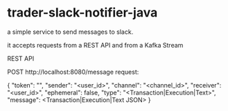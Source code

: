 # trader-slack-notifier-java

a simple service to send messages to slack.

it accepts requests from a REST API and from a Kafka Stream

REST API

POST http://localhost:8080/message
request:

{
    "token": "<token>",
    "sender": "<user_id>",
    "channel": "<channel_id>",
    "receiver": "<user_id>",
    "ephemeral": false,
    "type": "<Transaction|Execution|Text>",
    "message": <Transaction|Execution|Text JSON>
}
